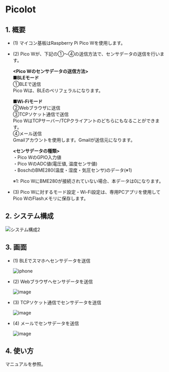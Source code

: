 # PicoIot
## 1. 概要
- (1) マイコン基板はRaspberry Pi Pico Wを使用します。  
- (2) Pico Wが、下記の①～④の送信方法で、センサデータの送信を行います。  
      
    **<Pico Wのセンサデータの送信方法>**    
    **■BLEモード**  
    ①BLEで送信  
     Pico Wは、BLEのペリフェラルになります。  

    **■Wi-Fiモード**  
    ②Webブラウザに送信  
    ③TCPソケット通信で送信   
     Pico WはTCPサーバー/TCPクライアントのどちらにもなることができます。  
    ④メール送信    
     Gmailアカウントを使用します。Gmailが送信元になります。    

    **<センサデータの種類>**  
    ・Pico WのGPIO入力値  
    ・Pico WのADC値(電圧値, 温度センサ値)  
    ・BoschのBME280(温度・湿度・気圧センサ)のデータ(※1)   
        
    ※1: Pico WにBME280が接続されていない場合、本データは0になります。  
 
- (3) Pico Wに対するモード設定・Wi-Fi設定は、専用PCアプリを使用してPico WのFlashメモリに保存します。 

## 2. システム構成  
![システム構成2](https://github.com/user-attachments/assets/bd1f3872-290d-43fc-abdd-6f6824f8ec77)


## 3. 画面  
- (1) BLEでスマホへセンサデータを送信

     ![iphone](https://github.com/user-attachments/assets/2ae37a95-5677-477c-b7a7-ba2a14705271)


- (2) Webブラウザへセンサデータを送信

     ![image](https://github.com/user-attachments/assets/71e27e84-6caf-4cd0-81f6-465259255e8c)
  
- (3) TCPソケット通信でセンサデータを送信
  
     ![image](https://github.com/user-attachments/assets/1559c24e-8774-4bae-8a01-713edf9ea340)

- (4) メールでセンサデータを送信
  
     ![image](https://github.com/user-attachments/assets/aea04a1b-ad59-40a5-b4d6-c8a71dbab6e4)  
  
## 4. 使い方  
マニュアルを参照。




